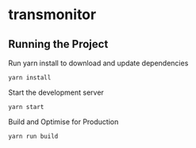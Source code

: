 # transmonitor

## Running the Project
Run yarn install to download and update dependencies
```
yarn install
```

Start the development server
```
yarn start
```

Build and Optimise for Production
```
yarn run build
```
